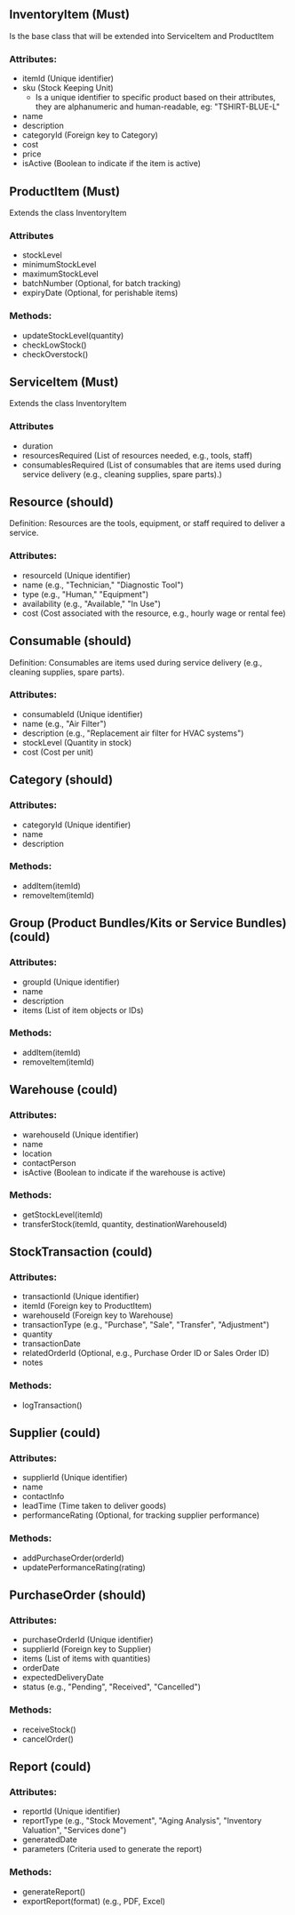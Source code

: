 ## InventoryItem (Must)
Is the base class that will be extended into ServiceItem and ProductItem

### Attributes:
- itemId (Unique identifier)
- sku (Stock Keeping Unit)
  - Is a unique identifier to specific product based on their attributes, they are alphanumeric and human-readable, eg: "TSHIRT-BLUE-L"
- name
- description
- categoryId (Foreign key to Category)
- cost
- price
- isActive (Boolean to indicate if the item is active)

## ProductItem (Must)
Extends the class InventoryItem

### Attributes
- stockLevel
- minimumStockLevel
- maximumStockLevel
- batchNumber (Optional, for batch tracking)
- expiryDate (Optional, for perishable items)
### Methods:
- updateStockLevel(quantity)
- checkLowStock()
- checkOverstock()

## ServiceItem (Must)
Extends the class InventoryItem

### Attributes
- duration
- resourcesRequired (List of resources needed, e.g., tools, staff)
- consumablesRequired (List of consumables that are items used during service delivery (e.g., cleaning supplies, spare parts).)

## Resource (should)
   Definition: Resources are the tools, equipment, or staff required to deliver a service.

### Attributes:
- resourceId (Unique identifier)
- name (e.g., "Technician," "Diagnostic Tool")
- type (e.g., "Human," "Equipment")
- availability (e.g., "Available," "In Use")
- cost (Cost associated with the resource, e.g., hourly wage or rental fee)

## Consumable (should)
Definition: Consumables are items used during service delivery (e.g., cleaning supplies, spare parts).

### Attributes:
- consumableId (Unique identifier)
- name (e.g., "Air Filter")
- description (e.g., "Replacement air filter for HVAC systems")
- stockLevel (Quantity in stock)
- cost (Cost per unit)

## Category (should)
### Attributes:
- categoryId (Unique identifier)
- name
- description

### Methods:
- addItem(itemId)
- removeItem(itemId)

## Group (Product Bundles/Kits or Service Bundles) (could)
### Attributes:
- groupId (Unique identifier)
- name
- description
- items (List of item objects or IDs)

### Methods:
- addItem(itemId)
- removeItem(itemId)

## Warehouse (could)
### Attributes:
- warehouseId (Unique identifier)
- name
- location
- contactPerson
- isActive (Boolean to indicate if the warehouse is active)

### Methods:
- getStockLevel(itemId)
- transferStock(itemId, quantity, destinationWarehouseId)

## StockTransaction (could)
### Attributes:
- transactionId (Unique identifier)
- itemId (Foreign key to ProductItem)
- warehouseId (Foreign key to Warehouse)
- transactionType (e.g., "Purchase", "Sale", "Transfer", "Adjustment")
- quantity
- transactionDate
- relatedOrderId (Optional, e.g., Purchase Order ID or Sales Order ID)
- notes

### Methods:
- logTransaction()

## Supplier (could)
### Attributes:
- supplierId (Unique identifier)
- name
- contactInfo
- leadTime (Time taken to deliver goods)
- performanceRating (Optional, for tracking supplier performance)

### Methods:
- addPurchaseOrder(orderId)
- updatePerformanceRating(rating)

## PurchaseOrder (should)
### Attributes:
- purchaseOrderId (Unique identifier)
- supplierId (Foreign key to Supplier)
- items (List of items with quantities)
- orderDate
- expectedDeliveryDate
- status (e.g., "Pending", "Received", "Cancelled")

### Methods:
- receiveStock()
- cancelOrder()

## Report (could)
### Attributes:
- reportId (Unique identifier)
- reportType (e.g., "Stock Movement", "Aging Analysis", "Inventory Valuation", "Services done")
- generatedDate
- parameters (Criteria used to generate the report)

### Methods:
- generateReport()
- exportReport(format) (e.g., PDF, Excel)

